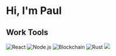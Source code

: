 # Hi, I'm Paul
<!--
## 🚀 About Me
- 🌱 I’m currently learning **Rust, AI integration, and blockchain**
- 💻 Full Stack Developer (ReactJS, Express.js, NativeScript, Flutter, Blockchain)
- 🌍 Based in Kenya

## 🔗 Links
- [Portfolio](https://your-portfolio-link.com)
- [LinkedIn](https://linkedin.com/in/yourusername)
- [Twitter](https://twitter.com/yourusername)
-->

## Work Tools
![React](https://img.shields.io/badge/-React-61DAFB?logo=react&logoColor=white)
![Node.js](https://img.shields.io/badge/-Node.js-339933?logo=node.js&logoColor=white)
![Blockchain](https://img.shields.io/badge/-Blockchain-121D33?logo=bitcoin&logoColor=white)
![Rust](https://img.shields.io/badge/-Blockchain-121D33?logo=bitcoin&logoColor=white)
![](https://img.shields.io/badge/-Blockchain-121D33?logo=bitcoin&logoColor=white)



<!--
## 📈 GitHub Stats
![Paul's GitHub stats](https://github-readme-stats.vercel.app/api?username=pauldamba&show_icons=true&theme=radical)


**d8paul/d8paul** is a ✨ _special_ ✨ repository because its `README.md` (this file) appears on your GitHub profile.

Here are some ideas to get you started:

- 🔭 I’m currently working on ...
- 🌱 I’m currently learning ...
- 👯 I’m looking to collaborate on ...
- 🤔 I’m looking for help with ...
- 💬 Ask me about ...
- 📫 How to reach me: ...
- 😄 Pronouns: ...
- ⚡ Fun fact: ...
-->
